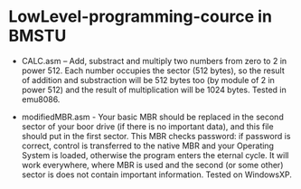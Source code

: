 # LowLevel-programming-cource in BMSTU

* CALC.asm  – Add, substract and multiply two numbers from zero to 2 in power 512. Each number occupies the sector (512 bytes), so the result of addition and substraction will be 512 bytes too (by module of 2 in power 512) and the result of multiplication will be 1024 bytes. Tested in emu8086.

* modifiedMBR.asm - Your basic MBR should be replaced in the second sector of your boor drive (if there is no important data), and this file should put in the first sector. This MBR checks password: if password is correct, control is transferred to the native MBR and your Operating System is loaded, otherwise the program enters the eternal cycle. It will work everywhere, where MBR is used and the second (or some other) sector is does not contain important information. Tested on WindowsXP.
